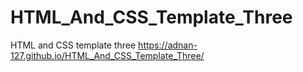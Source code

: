 # HTML_And_CSS_Template_Three
HTML and CSS template three
https://adnan-127.github.io/HTML_And_CSS_Template_Three/

